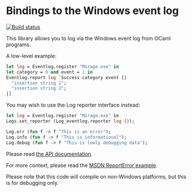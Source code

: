 Bindings to the Windows event log
=================================

[![Build status](https://github.com/mirage/ocaml-win-eventlog/actions/workflows/main.yml/badge.svg)](https://github.com/mirage/ocaml-win-eventlog/actions)

This library allows you to log via the Windows event log from OCaml programs.

A low-level example:

```ocaml
let log = Eventlog.register "Mirage.exe" in
let category = 0 and event = 1 in
Eventlog.report log `Success category event [|
  "insertion string 1";
  "insertion string 2";
|]
```

You may wish to use the Log reporter interface instead:

```ocaml
let log = Eventlog.register "Mirage.exe" in
Logs.set_reporter (Log_eventlog.reporter log ());

Log.err (fun f -> f "This is an error");
Log.info (fun f -> f "This is informational");
Log.debug (fun f -> f "This is lowly debugging data");
```

Please read [the API documentation](https://djs55.github.io/ocaml-win-eventlog/index.html).

For more context, please read the [MSDN ReportError example](https://msdn.microsoft.com/en-us/library/aa363680(v=vs.85).aspx).

Please note that this code will compile on non-Windows platforms, but this
is for debugging only.
